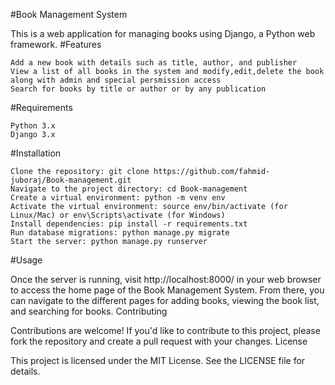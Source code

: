 #Book Management System

This is a web application for managing books using Django, a Python web framework.
#Features

    Add a new book with details such as title, author, and publisher
    View a list of all books in the system and modify,edit,delete the book along with admin and special persmission access
    Search for books by title or author or by any publication 

#Requirements

    Python 3.x
    Django 3.x

#Installation

    Clone the repository: git clone https://github.com/fahmid-juboraj/Book-management.git
    Navigate to the project directory: cd Book-management
    Create a virtual environment: python -m venv env
    Activate the virtual environment: source env/bin/activate (for Linux/Mac) or env\Scripts\activate (for Windows)
    Install dependencies: pip install -r requirements.txt
    Run database migrations: python manage.py migrate
    Start the server: python manage.py runserver

#Usage

Once the server is running, visit http://localhost:8000/ in your web browser to access the home page of the Book Management System. From there, you can navigate to the different pages for adding books, viewing the book list, and searching for books.
Contributing

Contributions are welcome! If you'd like to contribute to this project, please fork the repository and create a pull request with your changes.
License

This project is licensed under the MIT License. See the LICENSE file for details.
